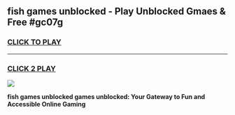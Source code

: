 
## fish games unblocked - Play Unblocked Gmaes & Free #gc07g
<h3>
<a href="https://premium.freeplayer.one?title=fish_games_unblocked&ref=01M">CLICK TO PLAY</a></h3>
<hr>

<h3>
<a href="https://premium.freeplayer.one?title=fish_games_unblocked&ref=01M">CLICK 2 PLAY</a>
  
</h3>

<a href="https://premium.freeplayer.one?title=fish_games_unblocked&ref=01M"><img src="https://clearcache.store/games.png"></a>


**fish games unblocked games unblocked: Your Gateway to Fun and Accessible Online Gaming**
